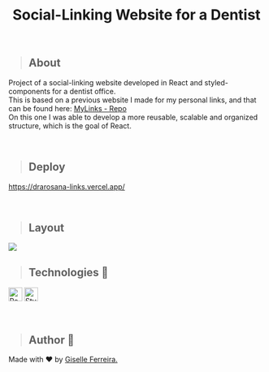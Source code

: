 <p align="center">
<h1 align="center">Social-Linking Website for a Dentist</h1>
</p>

<br/>

>## About
Project of a social-linking website developed in React and styled-components for a dentist office.<br />
This is based on a previous website I made for my personal links, and that can be found here: [MyLinks - Repo](https://github.com/giselle-ferreira/my-links) <br/>
On this one I was able to develop a more reusable, scalable and organized structure, which is the goal of React.

<br/>

>## Deploy
https://drarosana-links.vercel.app/

<br/>

>## Layout
<img src="https://i.postimg.cc/Pfg1kcdp/drarosana-links.gif"/>

<br/>

>## Technologies 🧰

<p align="left">
<img alt="React" src="https://img.shields.io/badge/react-%2320232a.svg?style=for-the-badge&logo=react&logoColor=%2361DAFB" height="27" /> 
<img alt="StyledComponents" src="https://img.shields.io/badge/styled--components-DB7093?style=for-the-badge&logo=styled-components&logoColor=white" height="27" />
</p>

<br/>


> ## Author 👋

Made with ❤️ by <a href="https://www.linkedin.com/in/giselleferreiras/" >Giselle Ferreira.</a>


